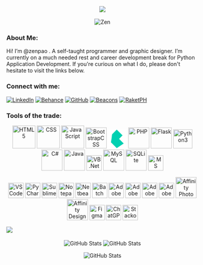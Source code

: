 <!---
zenpao/zenpao is a ✨ special ✨ repository because its `README.md` (this file) appears on your GitHub profile.
You can click the Preview link to take a look at your changes.
--->

<p align="center">
<img src="https://media.licdn.com/dms/image/v2/D5616AQGFpyiHGOH6BA/profile-displaybackgroundimage-shrink_350_1400/profile-displaybackgroundimage-shrink_350_1400/0/1671774627354?e=1732752000&v=beta&t=O20CigkUuBvJiCI0EuFJsY5L8j-CmHecnXnwgSb3cSA">
</p>

<p align="center"><img src="https://komarev.com/ghpvc/?username=zenpao&label=Profile%20views&color=blueviolet&style=for-the-badge" alt="Zen"/> </p>

<h3 align="left">About Me:</h3>

Hi! I’m @zenpao . A self-taught programmer and graphic designer. I’m currently on a much needed rest and career development break for Python Application Development. If you're curious on what I do, please don't hesitate to visit the links below.

<h3 align="left">Connect with me:</h3>

<p align=“center”>
<a href="https://www.linkedin.com/in/zenpao" target="_blank"><img src="https://img.shields.io/badge/LinkedIn-0077B5?logo=linkedin&logoColor=white" alt="LinkedIn"/></a>
<a href="https://www.behance.net/zenpao" target="_blank"><img src="https://img.shields.io/badge/Behance-1DA1F2?logo=behance&logoColor=white" alt="Behance"/></a>
<a href="https://github.com/zenpao?tab=repositories" target="_blank"><img src="https://img.shields.io/badge/Github-Gray?logo=github&logoColor=white" alt="GitHub"/></a>
<a href="https://www.beacons.ai/zenpao" target="_blank"><img src="https://img.shields.io/badge/Beacons-black?logo=beacons&logoColor=white" alt="Beacons"/></a>
<a href="https://www.raket.ph/zenpao" target="_blank"><img src="https://img.shields.io/badge/RaketPH-orange?logo=beacons&logoColor=white" alt="RaketPH"/></a>
</p>

<h3 align="left">Tools of the trade:</h3>
<p align="center"> 
    <img src="https://github.com/yurijserrano/Github-Profile-Readme-Logos/blob/master/others/html.svg" title="HTML5" width="60" height="60"/>
    <img src="https://github.com/yurijserrano/Github-Profile-Readme-Logos/blob/master/others/css.svg" title="CSS" width="60" height="60"/>
    <img src="https://github.com/yurijserrano/Github-Profile-Readme-Logos/blob/master/programming%20languages/javascript.svg" title="JavaScript" width="60" height="60"/>
    <img src="https://github.com/yurijserrano/Github-Profile-Readme-Logos/blob/master/frameworks/boostrap.svg" title="BootstrapCSS" width="55" height="55"/></a>
    <img src="https://raw.githubusercontent.com/github/explore/ad9cd7e959a88047c830c3a9cc4e9ffcf5e644f7/topics/bulma/bulma.png" title="BulmaCSS" width="50" height="50"/>
    <img src="https://github.com/yurijserrano/Github-Profile-Readme-Logos/blob/master/programming%20languages/php.png" title="PHP" width="55" height="55"/>
    <img src="https://github.com/yurijserrano/Github-Profile-Readme-Logos/blob/master/frameworks/flask.svg" title="Flask" width="55" height="55"/>
    <img src="https://github.com/yurijserrano/Github-Profile-Readme-Logos/blob/master/programming%20languages/python.svg" title="Python3" width="50" height="50"/>
    <img src="https://github.com/yurijserrano/Github-Profile-Readme-Logos/blob/master/programming%20languages/c%23.svg" title="C#" width="55" height="55"/>
    <img src="https://github.com/yurijserrano/Github-Profile-Readme-Logos/blob/master/programming%20languages/java.svg" title="Java" width="55" height="55"/>
    <img src="https://github.com/dotnet/docs/blob/cb475ed45f881e9462e34764480d3b0ebce85e91/docs/images/hub/vb.svg" title="VB.Net" width="40" height="40"/>
    <img src="https://github.com/yurijserrano/Github-Profile-Readme-Logos/blob/master/databases/mysql.svg" title="MySQL" width="55" height="55"/>
    <img src="https://cdn.cdnlogo.com/logos/s/9/sqlite.svg" title="SQLite" width="55" height="55"/>
    <img src="https://cdn.cdnlogo.com/logos/m/84/microsoft-access.svg" title="MS Access" width="40" height="40"/>
</p>

<p align="center">
    <img src="https://github.com/yurijserrano/Github-Profile-Readme-Logos/blob/master/text%20editors/vscode.svg" title="VS Code" width="40" height="40"/>
    <img src="https://github.com/yurijserrano/Github-Profile-Readme-Logos/blob/master/ides/pycharm.svg" title="PyCharm" width="40" height="40"/>
    <img src="https://github.com/yurijserrano/Github-Profile-Readme-Logos/blob/master/text%20editors/sublime.svg" title="Sublime Text 3" width="40" height="40"/>
    <img src="https://github.com/yurijserrano/Github-Profile-Readme-Logos/blob/master/text%20editors/notepad%2B%2B.png" title="Notepad++" width="40" height="40"/>
    <!--- <img src="https://github.com/yurijserrano/Github-Profile-Readme-Logos/blob/master/frameworks/nodejs.svg" title="NodeJS" width="40" height="40"/> --->
    <img src="https://cdn.cdnlogo.com/logos/n/72/netbeans.svg" title="Netbeans" width="40" height="40"/>
    <img src="https://cdn.cdnlogo.com/logos/t/12/terminal.svg" title="Batch Terminal" width="40" height="40"/>
    <img src="https://github.com/yurijserrano/Github-Profile-Readme-Logos/blob/master/tools/after-effects.png" title="Adobe After Effects" width="40" height="40"/>
    <img src="https://cdn.cdnlogo.com/logos/a/64/adobe-premiere-pro-cc.svg" title="Adobe Premiere" width="40" height="40"/>
    <img src="https://github.com/yurijserrano/Github-Profile-Readme-Logos/blob/master/tools/photoshop.png" title="Adobe Photoshop" width="40" height="40"/>
    <img src="https://upload.wikimedia.org/wikipedia/commons/f/fb/Adobe_Illustrator_CC_icon.svg" title="Adobe Illustrator" width="40" height="40"/>
    <img src="https://cdn.cdnlogo.com/logos/a/98/affinity-photo.svg" title="Affinity Photo" width="55" height="55"/>
    <img src="https://cdn.cdnlogo.com/logos/a/21/affinity-designer.svg" title="Affinity Designer" width="55" height="55"/>
    <img src="https://github.com/yurijserrano/Github-Profile-Readme-Logos/blob/master/tools/figma.png" title="Figma" width="40" height="40"/>
    <img src="https://cdn.cdnlogo.com/logos/c/38/ChatGPT.svg" title="ChatGPT" width="40" height="40"/>
    <img src="https://cdn.cdnlogo.com/logos/s/63/stack-overflow.svg" title="Stackoverflow" width="40" height="40"/>
</p>
 
<img src="https://user-images.githubusercontent.com/73097560/115834477-dbab4500-a447-11eb-908a-139a6edaec5c.gif">

<p align="center">
    <img align="center" width="420" src="https://github-readme-stats.vercel.app/api?username=zenpao&show_icons=true&locale=en&theme=tokyonight" alt="GitHub Stats"/> 
    <img align="center" width="420" src="https://github-readme-streak-stats.herokuapp.com/?user=zenpao&&theme=tokyonight" alt="GitHub Stats"/>
</p>

<p align="center">
    <img align="center" src="https://github-readme-stats.vercel.app/api/top-langs?username=zenpao&show_icons=true&theme=dark&locale=en&layout=compact" alt="GitHub Stats"/>
</p>
